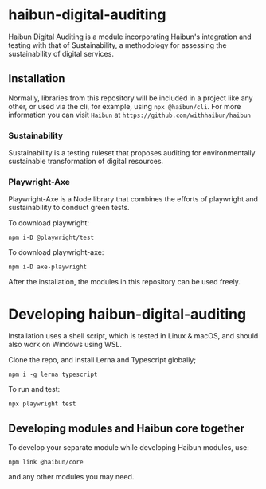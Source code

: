 # haibun-digital-auditing

Haibun Digital Auditing is a module incorporating Haibun's integration and testing with that of Sustainability, a methodology for assessing the sustainability of digital services.

## Installation

Normally, libraries from this repository will be included in a project like any other, or used via the cli, for example, using `npx @haibun/cli`. For more information you can visit `Haibun` at `https://github.com/withhaibun/haibun`

### Sustainability  

Sustainability is a testing ruleset that proposes auditing for environmentally sustainable transformation of digital resources.

### Playwright-Axe 

Playwright-Axe is a Node library that combines the efforts of playwright and sustainability to conduct green tests. 

To download playwright: 

`npm i-D @playwright/test`

To download playwright-axe: 

`npm i-D axe-playwright`

After the installation, the modules in this repository can be used freely. 

# Developing haibun-digital-auditing

Installation uses a shell script, which is tested in Linux & macOS,
and should also work on Windows using WSL.

Clone the repo, 
and install Lerna and Typescript globally;

`npm i -g lerna typescript`

To run and test:

  `npx playwright test`


## Developing modules and Haibun core together

To develop your separate module while developing Haibun modules, use:

`npm link @haibun/core`

and any other modules you may need.
 
